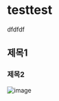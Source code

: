 # testtest

dfdfdf

## 제목1

### 제목2 

![image](https://user-images.githubusercontent.com/84062373/117929456-d13de600-b337-11eb-81bf-6e080e23c2df.png)

